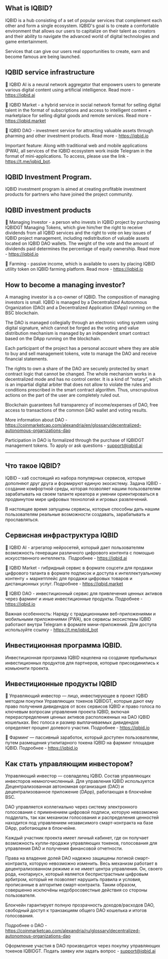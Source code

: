 ## What is IQBID?

IQBID is a hub consisting of a set of popular services that complement each other and form a single ecosystem. IQBID's goal is to create a comfortable environment that allows our users to capitalize on their talent as creators and their ability to navigate the advanced world of digital technologies and game entertainment.

Services that can give our users real opportunities to create, earn and become famous are being launched.


## IQBID service infrastructure

🔹 IQBID AI is a neural network aggregator that empowers users to generate various digital content using artificial intelligence.  Read more - https://iqbid.ai

🔹 IQBID Market - a hybrid service in social network format for selling digital talent in the format of subscriptions and access to intelligent content + marketplace for selling digital goods and remote services. Read more - https://iqbid.market

🔹 IQBID DAO - investment service for attracting valuable assets through pharming and other investment products. Read more - https://iqbid.io

Important feature: Along with traditional web and mobile applications (PWA), all services of the IQBID ecosystem work inside Telegram in the format of mini-applications. To access, please use the link - https://t.me/iqbid_bot.


## IQBID Investment Program.

IQBID investment program is aimed at creating profitable investment products for partners who have joined the project community.


## IQBID investment products

🔹 Managing Investor - a person who invests in IQBID project by purchasing IQBIDGT Managing Tokens, which give him/her the right to receive dividends from all IQBID services and the right to vote on key issues of IQBID project management, including redistribution of valuable assets located on IQBID DAO wallets. The weight of the vote and the amount of dividends paid determines the percentage of equity ownership. Read more - https://iqbid.io

🔹 Farming - passive income, which is available to users by placing IQBID utility token on IQBID farming platform. Read more - https://iqbid.io


## How to become a managing investor?

A managing investor is a co-owner of IQBID. The composition of managing investors is small. IQBID is managed by a Decentralized Autonomous Organization (DAO) and a Decentralized Application (DApp) running on the BSC blockchain.

The DAO is managed collegially through an electronic voting system using digital signature, which cannot be forged as the voting and value distribution mechanism is managed by an independent smart contract based on the DApp running on the blockchain.

Each participant of the project has a personal account where they are able to buy and sell management tokens, vote to manage the DAO and receive financial statements. 

The rights to own a share of the DAO are securely protected by smart contract logic that cannot be changed. The whole mechanism works in a decentralized mode and has no control center. It is a kind of “notary”, which is an impartial digital arbiter that does not allow to violate the rules and conditions prescribed in the smart contract algorithm. Thus, unscrupulous actions on the part of the user are completely ruled out. 

Blockchain guarantees full transparency of income/expenses of DAO, free access to transactions of the common DAO wallet and voting results.

More information about DAO - https://coinmarketcap.com/alexandria/en/glossary/decentralized-autonomous-organizations-dao

Participation in DAO is formalized through the purchase of IQBIDGT management tokens. To apply or ask questions - support@iqbid.ai 

------------------------------------------

## Что такое IQBID?

IQBID – хаб состоящий из набора популярных сервисов, которые дополняют друг друга и формируют единую экосистему. Задача IQBID  - создание комфортной среды, которая позволяет нашим пользователям зарабатывать на своем таланте креатора и умении ориентироваться в продвинутом мире цифровых технологий и игровых развлечений.

В настоящее время запущены сервисы, которые способны дать нашим пользователям реальные возможности создавать, зарабатывать и прославляться.


## Сервисная инфраструктура IQBID

🔹 IQBID AI  - агрегатор нейросетей, который дает пользователям возможность генерации различного цифрового контента с помощью искусственного интеллекта.  Подробнее  - https://iqbid.ai  
       
🔹 IQBID Market  - гибридный сервис в формате соцсети для продажи цифрового таланта в формате подписок и доступа к интеллектуальному контенту + маркетплейс для продажи цифровых товаров и дистанционных услуг. Подробнее - https://iqbid.market 

🔹 IQBID DAO  - инвестиционный сервис для привлечения ценных активов через фарминг и иные инвестиционные продукты. Подробнее - https://iqbid.io 

Важная особенность: Наряду с традиционными веб-приложениями и мобильными приложениями (PWA), все сервисы экосистемы IQBID работают внутри Telegram в формате мини-приложений. Для доступа используйте ссылку - https://t.me/iqbid_bot 


## Инвестиционная программа IQBID.

Инвестиционная программа IQBID нацелена на создание прибыльных инвестиционных продуктов для партнеров, которые присоединились к комьюнити проекта.


## Инвестиционные продукты IQBID

🔹 Управляющий инвестор — лицо, инвестирующее в проект IQBID методом покупки Управляющих токенов IQBIDGT, которые дают ему право получения дивидендов от всех сервисов IQBID и право голоса по ключевым вопросам управления проекта IQBID, включая перераспределения ценных активов расположенных на DAO IQBID кошельках. Вес голоса и размер выплачиваемых дивидендов определяет процент долевого участия. Подробнее - https://iqbid.io

🔹 Фарминг — пассивный заработок, который доступен пользователям, путем размещения утилитарного токена IQBID на фарминг площадке IQBID. Подробнее - https://iqbid.io


## Как стать управляющим инвестором?

Управляющий инвестор — совладелец IQBID. Состав управляющих инвесторов  немногочисленный. Для управления IQBID используется Децентрализованная автономная организация (DAO) и децентрализованное приложение (DApp), работающая в блокчейне BSC.

DAO управляется коллегиально через систему электронного голосования с применением цифровой подписи, которую невозможно подделать, так как механизм голосования и распределения ценностей находится под управлением независимого смарт-контракта на базе DApp, работающем в блокчейне.

Каждый участник проекта имеет личный кабинет, где он получает возможность купли-продажи управляющих токенов, голосования для управления DAO и получения финансовой отчетности. 

Права на владение долей DAO надежно защищены логикой смарт-контракта, которую невозможно изменить. Весь механизм работает в децентрализованном режиме и не имеет центра управления. Он, своего рода, «нотариус», который является беспристрастным цифровым арбитром, который не позволяет нарушить правила и условия, прописанные в алгоритме смарт-контракта. Таким образом, совершенно исключёны недобросовестные действия со стороны пользователя. 

Блокчейн гарантирует полную прозрачность доходов/расходов DAO, свободный доступ к транзакциям общего DAO кошелька и итогов голосования.

Подробнее о DAO - https://coinmarketcap.com/alexandria/ru/glossary/decentralized-autonomous-organizations-dao 

Оформление участия в DAO производится через покупку управляющих токенов IQBIDGT. Подать заявку или задать вопрос - support@iqbid.ai
